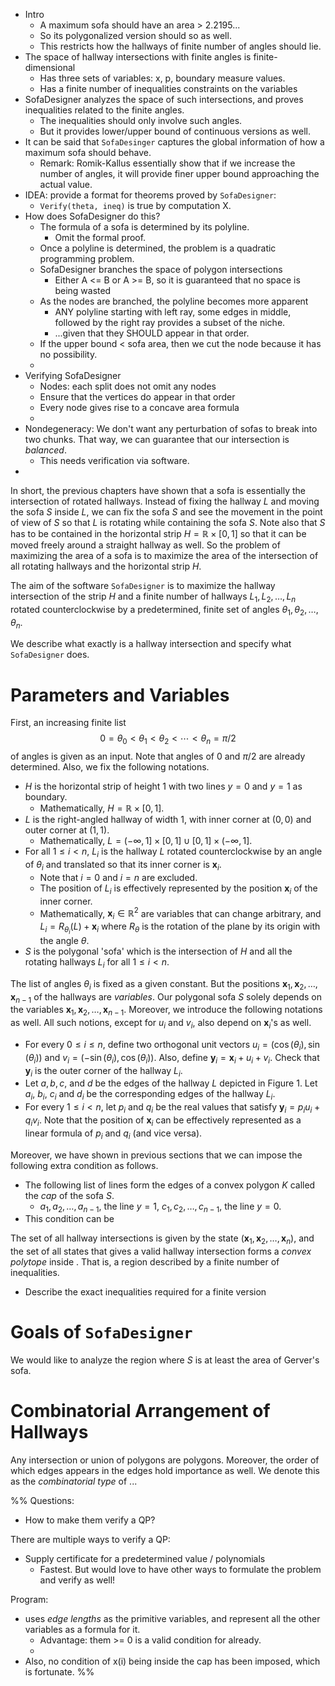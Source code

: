 - Intro
	- A maximum sofa should have an area > 2.2195... 
	- So its polygonalized version should so as well.
	- This restricts how the hallways of finite number of angles should lie.
- The space of hallway intersections with finite angles is finite-dimensional
	- Has three sets of variables: x, p, boundary measure values.
	- Has a finite number of inequalities constraints on the variables
- SofaDesigner analyzes the space of such intersections, and proves inequalities related to the finite angles.
	- The inequalities should only involve such angles. 
	- But it provides lower/upper bound of continuous versions as well.
- It can be said that `SofaDesinger` captures the global information of how a maximum sofa should behave.
	- Remark: Romik-Kallus essentially show that if we increase the number of angles, it will provide finer upper bound approaching the actual value.
- IDEA: provide a format for theorems proved by `SofaDesigner`: 
	- `Verify(theta, ineq)` is true by computation X.
- How does SofaDesigner do this?
	- The formula of a sofa is determined by its polyline.
		- Omit the formal proof.
	- Once a polyline is determined, the problem is a quadratic programming problem.
	- SofaDesigner branches the space of polygon intersections 
		- Either A <= B or A >= B, so it is guaranteed that no space is being wasted
	- As the nodes are branched, the polyline becomes more apparent
		- ANY polyline starting with left ray, some edges in middle, followed by the right ray provides a subset of the niche.
		- ...given that they SHOULD appear in that order.
	- If the upper bound < sofa area, then we cut the node because it has no possibility.
	- 
- Verifying SofaDesigner
	- Nodes: each split does not omit any nodes
	- Ensure that the vertices do appear in that order
	- Every node gives rise to a concave area formula
	- 
- Nondegeneracy: We don't want any perturbation of sofas to break into two chunks. That way, we can guarantee that our intersection is _balanced_.
	- This needs verification via software.
- 

In short, the previous chapters have shown that a sofa is essentially the intersection of rotated hallways. Instead of fixing the hallway $L$ and moving the sofa $S$ inside $L$, we can fix the sofa $S$ and see the movement in the point of view of $S$ so that $L$ is rotating while containing the sofa $S$. Note also that $S$ has to be contained in the horizontal strip $H = \mathbb{R} \times [0, 1]$ so that it can be moved freely around a straight hallway as well. So the problem of maximizing the area of a sofa is to maximize the area of the intersection of all rotating hallways and the horizontal strip $H$.

The aim of the software `SofaDesigner` is to maximize the hallway intersection of the strip $H$ and a finite number of hallways $L_1, L_2, \dots, L_n$ rotated counterclockwise by a predetermined, finite set of angles $\theta_1, \theta_2, \dots, \theta_n$.

We describe what exactly is a hallway intersection and specify what `SofaDesigner` does. 

# Parameters and Variables

First, an increasing finite list 
$$0 = \theta_0 < \theta_1 < \theta_2 < \cdots < \theta_n = \pi/2$$
of angles is given as an input. Note that angles of $0$ and $\pi/2$ are already determined. Also, we fix the following notations.
- $H$ is the horizontal strip of height 1 with two lines $y=0$ and $y=1$ as boundary.
	- Mathematically, $H = \mathbb{R} \times [0, 1]$.
- $L$ is the right-angled hallway of width 1, with inner corner at $(0, 0)$ and outer corner at $(1, 1)$.
	- Mathematically, $L = (-\infty, 1] \times [0, 1] \cup [0, 1] \times (-\infty, 1]$.
- For all $1 \leq i < n$, $L_i$ is the hallway $L$ rotated counterclockwise by an angle of $\theta_i$ and translated so that its inner corner is $\mathbf{x}_i$.
	- Note that $i=0$ and $i=n$ are excluded.
	- The position of $L_i$ is effectively represented by the position $\mathbf{x}_i$ of the inner corner.
	- Mathematically, $\mathbf{x}_i \in\mathbb{R}^2$ are variables that can change arbitrary, and $L_i = R_{\theta_i}(L) + \mathbf{x}_i$ where $R_\theta$ is the rotation of the plane by its origin with the angle $\theta$.
- $S$ is the polygonal 'sofa' which is the intersection of $H$ and all the rotating hallways $L_i$ for all $1 \leq i < n$.

The list of angles $\theta_i$ is fixed as a given constant. But the positions $\mathbf{x}_1, \mathbf{x}_2, \dots, \mathbf{x}_{n-1}$ of the hallways are _variables_. Our polygonal sofa $S$ solely depends on the variables $\mathbf{x}_1, \mathbf{x}_2, \dots, \mathbf{x}_{n-1}$. Moreover, we introduce the following notations as well. All such notions, except for $u_i$ and $v_i$, also depend on $\mathbf{x}_i$'s as well.

- For every $0 \leq i \leq n$, define two orthogonal unit vectors $u_i = \left( \cos (\theta_i), \sin(\theta_i) \right)$ and $v_i = \left( - \sin(\theta_i), \cos(\theta_i) \right)$. Also, define $\mathbf{y}_i = \mathbf{x}_i + u_i + v_i$. Check that $\mathbf{y}_i$ is the outer corner of the hallway $L_i$.
- Let $a, b, c,$ and $d$ be the edges of the hallway $L$ depicted in Figure 1. Let $a_i$, $b_i$, $c_i$ and $d_i$ be the corresponding edges of the hallway $L_i$.
- For every $1 \leq i < n$, let $p_i$ and $q_i$ be the real values that satisfy $\mathbf{y}_i = p_i u_i + q_i v_i$. Note that the position of $\mathbf{x}_i$ can be effectively represented as a linear formula of $p_i$ and $q_i$ (and vice versa). 

Moreover, we have shown in previous sections that we can impose the following extra condition as follows.

- The following list of lines form the edges of a convex polygon $K$ called the _cap_ of the sofa $S$.
	- $a_1, a_2, \dots, a_{n-1}$, the line $y=1$, $c_1, c_2, \dots, c_{n-1}$, the line $y=0$.
- This condition can be 

The set of all hallway intersections is given by the state $(\mathbf{x}_1, \mathbf{x}_2, \dots, \mathbf{x}_n)$, and the set of all states that gives a valid hallway intersection forms a _convex polytope_ inside . That is, a region described by a finite number of inequalities.
- Describe the exact inequalities required for a finite version 

# Goals of `SofaDesigner`

We would like to analyze the region where $S$ is at least the area of Gerver's sofa. 

# Combinatorial Arrangement of Hallways

Any intersection or union of polygons are polygons. Moreover, the order of which edges appears in the edges hold importance as well. We denote this as the _combinatorial type_ of ...



%%
Questions:
- How to make them verify a QP?

There are multiple ways to verify a QP:
- Supply certificate for a predetermined value / polynomials
	- Fastest. But would love to have other ways to formulate the problem and verify as well!

Program:
- uses _edge lengths_ as the primitive variables, and represent all the other variables as a formula for it.
	- Advantage: them >= 0 is a valid condition for already.
	- 
- Also, no condition of x(i) being inside the cap has been imposed, which is fortunate.
%%
